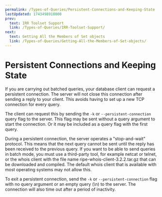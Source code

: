```yaml
---
permalink: /Types-of-Queries/Persistent-Connections-and-Keeping-State
lastUpdated: 1743498918000
prev:
  text: IRR Toolset Support
  link: /Types-of-Queries/IRR-Toolset-Support/
next:
  text: Getting All the Members of Set objects
  link: /Types-of-Queries/Getting-All-the-Members-of-Set-objects/
---
```


# Persistent Connections and Keeping State

If you are carrying out batched queries, your database client can request a persistent connection. The server will not close this connection after sending a reply to your client. This avoids having to set up a new TCP connection for every query.

The client can request this by sending the `-k` or `--persistent-connection` query flag to the server. This flag may be sent without a query argument to start the connection. Or it may be included as a query flag with the first query.

During a persistent connection, the server operates a "stop-and-wait" protocol. This means that the next query cannot be sent until the reply has been received to the previous query. If you want to be able to send queries in batch mode, you must use a third-party tool, for example netcat or telnet, or the whois client with the file name ripe-whois-client-3.2.2.tar.gz that can be downloaded and compiled. The default whois client that is available with most operating systems may not allow this.

To exit a persistent connection, send the `-k` or `--persistent-connection` flag with no query argument or an empty query (\n) to the server. The connection will also time out after a period of inactivity.
